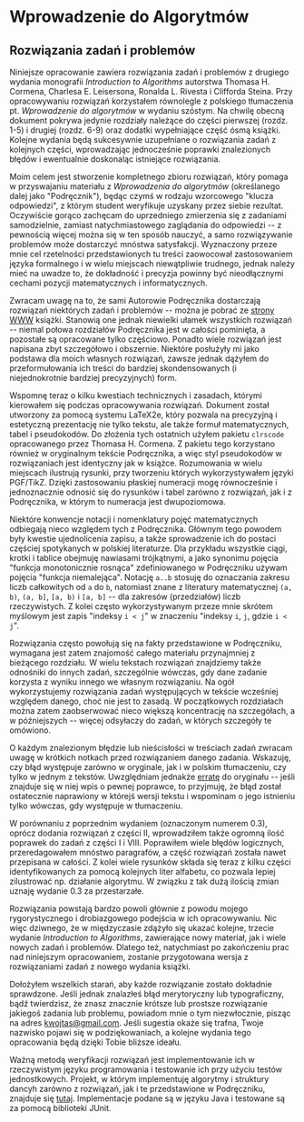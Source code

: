 # Wprowadzenie do Algorytmów
## Rozwiązania zadań i problemów

Niniejsze opracowanie zawiera rozwiązania zadań i problemów z drugiego wydania monografii *Introduction to Algorithms* autorstwa Thomasa H. Cormena, Charlesa E. Leisersona, Ronalda L. Rivesta i Clifforda Steina.
Przy opracowywaniu rozwiązań korzystałem równolegle z polskiego tłumaczenia pt. *Wprowadzenie do algorytmów* w wydaniu szóstym.
Na chwilę obecną dokument pokrywa jedynie rozdziały należące do części pierwszej (rozdz. 1-5) i drugiej (rozdz. 6-9) oraz dodatki wypełniające część ósmą książki.
Kolejne wydania będą sukcesywnie uzupełniane o rozwiązania zadań z kolejnych części, wprowadzając jednocześnie poprawki znalezionych błędów i ewentualnie doskonaląc istniejące rozwiązania.

Moim celem jest stworzenie kompletnego zbioru rozwiązań, który pomaga w przyswajaniu materiału z *Wprowadzenia do algorytmów* (określanego dalej jako "Podręcznik"), będąc czymś w rodzaju wzorcowego "klucza odpowiedzi", z którym student weryfikuje uzyskany przez siebie rezultat.
Oczywiście gorąco zachęcam do uprzedniego zmierzenia się z zadaniami samodzielnie, zamiast natychmiastowego zaglądania do odpowiedzi -- z pewnością więcej można się w ten sposób nauczyć, a samo rozwiązywanie problemów może dostarczyć mnóstwa satysfakcji.
Wyznaczony przeze mnie cel rzetelności przedstawionych tu treści zaowocował zastosowaniem języka formalnego i w wielu miejscach niewątpliwie trudnego, jednak należy mieć na uwadze to, że dokładność i precyzja powinny być nieodłącznymi cechami pozycji matematycznych i informatycznych.

Zwracam uwagę na to, że sami Autorowie Podręcznika dostarczają rozwiązań niektórych zadań i problemów -- można je pobrać ze [strony WWW](http://mitpress.mit.edu/algorithms) książki.
Stanowią one jednak niewielki ułamek wszystkich rozwiązań -- niemal połowa rozdziałów Podręcznika jest w całości pominięta, a pozostałe są opracowane tylko częściowo.
Ponadto wiele rozwiązań jest napisana zbyt szczegółowo i obszernie.
Niektóre posłużyły mi jako podstawa dla moich własnych rozwiązań, zawsze jednak dążyłem do przeformułowania ich treści do bardziej skondensowanych (i niejednokrotnie bardziej precyzyjnych) form.

Wspomnę teraz o kilku kwestiach technicznych i zasadach, którymi kierowałem się podczas opracowywania rozwiązań.
Dokument został utworzony za pomocą systemu LaTeX2e, który pozwala na precyzyjną i estetyczną prezentację nie tylko tekstu, ale także formuł matematycznych, tabel i pseudokodów.
Do złożenia tych ostatnich użyłem pakietu `clrscode` opracowanego przez Thomasa H. Cormena.
Z pakietu tego korzystano również w oryginalnym tekście Podręcznika, a więc styl pseudokodów w rozwiązaniach jest identyczny jak w książce.
Rozumowania w wielu miejscach ilustrują rysunki, przy tworzeniu których wykorzystywałem języki PGF/TikZ.
Dzięki zastosowaniu płaskiej numeracji mogę równocześnie i jednoznacznie odnosić się do rysunków i tabel zarówno z rozwiązań, jak i z Podręcznika, w którym to numeracja jest dwupoziomowa.

Niektóre konwencje notacji i nomenklatury pojęć matematycznych odbiegają nieco względem tych z Podręcznika.
Głównym tego powodem były kwestie ujednolicenia zapisu, a także sprowadzenie ich do postaci częściej spotykanych w polskiej literaturze.
Dla przykładu wszystkie ciągi, krotki i tablice obejmuję nawiasami trójkątnymi, a jako synonimu pojęcia "funkcja monotonicznie rosnąca" zdefiniowanego w Podręczniku używam pojęcia "funkcja niemalejąca".
Notację `a..b` stosuję do oznaczania zakresu liczb całkowitych od `a` do `b`, natomiast znane z literatury matematycznej `(a, b)`, `(a, b]`, `[a, b)` i `[a, b]` -- dla zakresów (przedziałów) liczb rzeczywistych.
Z kolei często wykorzystywanym przeze mnie skrótem myślowym jest zapis "indeksy `i < j`" w znaczeniu "indeksy `i`, `j`, gdzie `i < j`".

Rozwiązania często powołują się na fakty przedstawione w Podręczniku, wymagana jest zatem znajomość całego materiału przynajmniej z bieżącego rozdziału.
W wielu tekstach rozwiązań znajdziemy także odnośniki do innych zadań, szczególnie wówczas, gdy dane zadanie korzysta z wyniku innego we własnym rozwiązaniu.
Na ogół wykorzystujemy rozwiązania zadań występujących w tekście wcześniej względem danego, choć nie jest to zasadą.
W początkowych rozdziałach można zatem zaobserwować nieco większą koncentrację na szczegółach, a w późniejszych -- więcej odsyłaczy do zadań, w których szczegóły te omówiono.

O każdym znalezionym błędzie lub nieścisłości w treściach zadań zwracam uwagę w krótkich notkach przed rozwiązaniem danego zadania.
Wskazuję, czy błąd występuje zarówno w oryginale, jak i w polskim tłumaczeniu, czy tylko w jednym z tekstów.
Uwzględniam jednakże [erratę](http://www.cs.dartmouth.edu/~thc/clrs-2e-bugs/bugs.php) do oryginału -- jeśli znajduje się w niej wpis o pewnej poprawce, to przyjmuję, że błąd został ostatecznie naprawiony w którejś wersji tekstu i wspominam o jego istnieniu tylko wówczas, gdy występuje w tłumaczeniu.

W porównaniu z poprzednim wydaniem (oznaczonym numerem 0.3), oprócz dodania rozwiązań z części II, wprowadziłem także ogromną ilość poprawek do zadań z części I i VIII.
Poprawiłem wiele błędów logicznych, przeredagowałem mnóstwo paragrafów, a część rozwiązań została nawet przepisana w całości.
Z kolei wiele rysunków składa się teraz z kilku części identyfikowanych za pomocą kolejnych liter alfabetu, co pozwala lepiej zilustrować np. działanie algorytmu.
W związku z tak dużą ilością zmian uznaję wydanie 0.3 za przestarzałe.

Rozwiązania powstają bardzo powoli głównie z powodu mojego rygorystycznego i drobiazgowego podejścia w ich opracowywaniu.
Nic więc dziwnego, że w międzyczasie zdążyło się ukazać kolejne, trzecie wydanie *Introduction to Algorithms*, zawierające nowy materiał, jak i wiele nowych zadań i problemów.
Dlatego też, natychmiast po zakończeniu prac nad niniejszym opracowaniem, zostanie przygotowana wersja z rozwiązaniami zadań z nowego wydania książki.

Dołożyłem wszelkich starań, aby każde rozwiązanie zostało dokładnie sprawdzone.
Jeśli jednak znalazłeś błąd merytoryczny lub typograficzny, bądź twierdzisz, że znasz znacznie krótsze lub prostsze rozwiązanie jakiegoś zadania lub problemu, powiadom mnie o tym niezwłocznie, pisząc na adres kwojtas@gmail.com.
Jeśli sugestia okaże się trafna, Twoje nazwisko pojawi się w podziękowaniach, a kolejne wydania tego opracowania będą dzięki Tobie bliższe ideału.

Ważną metodą weryfikacji rozwiązań jest implementowanie ich w rzeczywistym języku programowania i testowanie ich przy użyciu testów jednostkowych.
Projekt, w którym implementuję algorytmy i struktury dancyh zarówno z rozwiązań, jak i te przedstawione w Podręczniku, znajduje się [tutaj](https://github.com/wojtask/CormenImpl).
Implementacje podane są w języku Java i testowane są za pomocą biblioteki JUnit.
